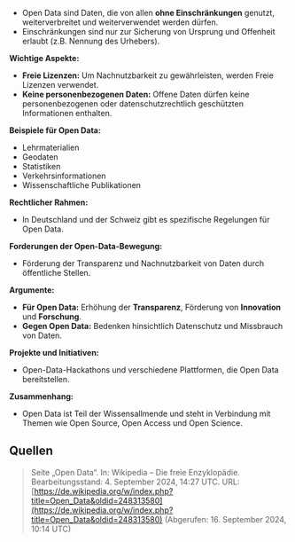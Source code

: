 - Open Data sind Daten, die von allen **ohne Einschränkungen** genutzt, weiterverbreitet und weiterverwendet werden dürfen.
- Einschränkungen sind nur zur Sicherung von Ursprung und Offenheit erlaubt (z.B. Nennung des Urhebers).

**Wichtige Aspekte:**
- **Freie Lizenzen:** Um Nachnutzbarkeit zu gewährleisten, werden Freie Lizenzen verwendet.
- **Keine personenbezogenen Daten:** Offene Daten dürfen keine personenbezogenen oder datenschutzrechtlich geschützten Informationen enthalten.

**Beispiele für Open Data:**
- Lehrmaterialien
- Geodaten
- Statistiken
- Verkehrsinformationen
- Wissenschaftliche Publikationen

**Rechtlicher Rahmen:**
- In Deutschland und der Schweiz gibt es spezifische Regelungen für Open Data.

**Forderungen der Open-Data-Bewegung:**
- Förderung der Transparenz und Nachnutzbarkeit von Daten durch öffentliche Stellen.

**Argumente:**
- **Für Open Data:** Erhöhung der **Transparenz**, Förderung von **Innovation** und **Forschung**.
- **Gegen Open Data:** Bedenken hinsichtlich Datenschutz und Missbrauch von Daten.

**Projekte und Initiativen:**
- Open-Data-Hackathons und verschiedene Plattformen, die Open Data bereitstellen.

**Zusammenhang:**
- Open Data ist Teil der Wissensallmende und steht in Verbindung mit Themen wie Open Source, Open Access und Open Science.

## Quellen

> Seite „Open Data“. In: Wikipedia – Die freie Enzyklopädie. Bearbeitungsstand: 4. September 2024, 14:27 UTC. URL: [https://de.wikipedia.org/w/index.php?title=Open_Data&oldid=248313580](https://de.wikipedia.org/w/index.php?title=Open_Data&oldid=248313580) (Abgerufen: 16. September 2024, 10:14 UTC)